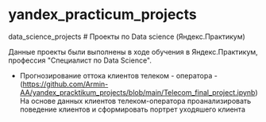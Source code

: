 # yandex_practicum_projects
data_science_projects
    # Проекты по Data science (Яндекс.Практикум)

Данные проекты были выполнены в ходе обучения в Яндекс.Практикум, профессия "Специалист по Data Science".

- Прогнозирование оттока клиентов телеком - оператора - (https://github.com/Armin-AA/yandex_pracktikum_projects/blob/main/Telecom_final_project.ipynb)                                                               На основе данных клиентов телеком-оператора проанализировать поведение клиентов и сформировать портрет уходяшего клиента 



